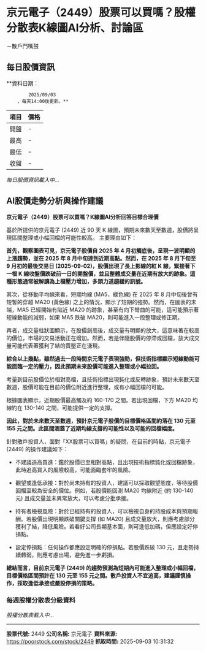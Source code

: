 # 京元電子（2449）股票可以買嗎？股權分散表K線圖AI分析、討論區
－散戶鬥嘴鼓

## 每日股價資訊

**資料日期：
        
            2025/09/03
        ，每天14:00後更新。**

| 項目 | 價格 |
|------|------|
| 開盤 | - |
| 最高 | - |
| 最低 | - |
| 收盤 | - |

*每日股價資訊載入中...*

## AI股價走勢分析與操作建議

**京元電子（2449）股票可以買嗎？K線圖AI分析回答目標合理價**

基於所提供的京元電子 (2449) 近 90 天 K 線圖，預期未來數天至數週，股價將呈現區間整理或小幅回檔的可能性較高。 主要理由如下：

**首先，觀察圖表可見，京元電子股價自 2025 年 4 月初觸底後，呈現一波明顯的上漲趨勢，並在 2025 年 8 月中旬達到近期高點。然而，在 2025 年 8 月下旬至 9 月初的最後交易日 (2025-09-02)，股價出現了長上影線的紅 K 線，緊接著下一根 K 線收盤價跌破前一日的開盤價，並且整體成交量在近期有放大的跡象。這種形態通常被解讀為上檔壓力增加，多頭力道趨緩的訊號。**

其次，從移動平均線來看，短期均線 (MA5，綠色線) 在 2025 年 8 月中旬後曾有短暫的穿越 MA20 (黃色線) 之上的情況，顯示了短期的強勢。然而，在圖表的末端，MA5 已經開始有貼近 MA20 的跡象，甚至有向下彎曲的可能，這可能預示著短線動能的減弱，如果 MA5 跌破 MA20，則可能進入一段整理或修正期。

再者，成交量柱狀圖顯示，在股價創高後，成交量有明顯的放大，這意味著在較高的價位，市場的交易活動正在增加。然而，若是伴隨股價的停滯或回檔，放大成交量可能代表著獲利了結的賣壓正在湧現。

**綜合以上幾點，雖然過去一段時間京元電子表現強勁，但技術指標顯示短線動能可能面臨一定的壓力，因此預期未來股價可能進入整理或小幅拉回。**

考量到目前股價位於相對高檔，且技術指標出現鈍化或反轉跡象，預計未來數天至數週，股價可能在目前的價位附近進行整理，或有小幅回檔的可能。

根據圖表顯示，近期股價最高觸及約 160-170 之間。若出現回檔，下方 MA20 均線約在 130-140 之間，可能提供一定的支撐。

**因此，對於未來數天至數週，預計京元電子股價的目標價格區間約落在 130 元至 155 元之間。此區間涵蓋了近期均線支撐的可能性以及可能的回檔幅度。**

針對散戶投資人，面對「XX股票可以買嗎」的疑問，在目前的時點，京元電子 (2449) 的操作建議如下：

*   不建議追高買進：鑑於股價已至相對高點，且出現技術指標鈍化或回檔跡象，此時追高買入的風險較高，可能面臨套牢的風險。

*   觀望或逢低承接：對於尚未持有的投資人，建議可以採取觀望態度，等待股價回檔至較為安全的價位。例如，若股價能回測 MA20 均線附近 (約 130-140 元) 且成交量並未異常放大，可以考慮分批承接。

*   持有者檢視風險：對於已經持有的投資人，可以檢視自身的持股成本與預期報酬。若股價出現明顯跌破關鍵支撐 (如 MA20) 且成交量放大，則應考慮部分獲利了結，降低風險。若看好公司長期基本面，則可逢低加碼，但應設定好停損點。

*   設定停損點：任何操作都應設定明確的停損點。若股價跌破 130 元，且走勢持續轉弱，則應考慮出場，避免進一步虧損。

**總結而言，目前京元電子 (2449) 的趨勢預測為短期內可能進入整理或小幅回檔，目標價格區間預計在 130 元至 155 元之間。散戶投資人不宜追高，建議謹慎操作，採取逢低承接或嚴設停損的策略。**

### 每週股權分散表分級資料

*股權分散表載入中...*

---

**股票代號:** 2449
**公司名稱:** 京元電子
**資料來源:** https://poorstock.com/stock/2449
**抓取時間:** 2025-09-03 10:31:32